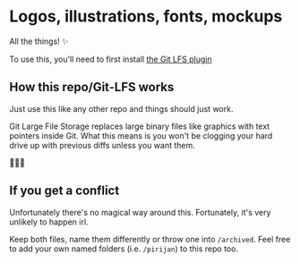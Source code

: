 # Logos, illustrations, fonts, mockups

All the things! ✨

To use this, you'll need to first install [the Git LFS plugin](https://git-lfs.github.com)

## How this repo/Git-LFS works

Just use this like any other repo and things should just work.

Git Large File Storage replaces large binary files like graphics with text pointers inside Git. What this means is you won't be clogging your hard drive up with previous diffs unless you want them.

🍰🍰🍰

## If you get a conflict

Unfortunately there's no magical way around this. 
Fortunately, it's very unlikely to happen irl. 

Keep both files, name them differently or throw one into `/archived`. Feel free to add your own named folders (i.e. `/pirijan`) to this repo too.
